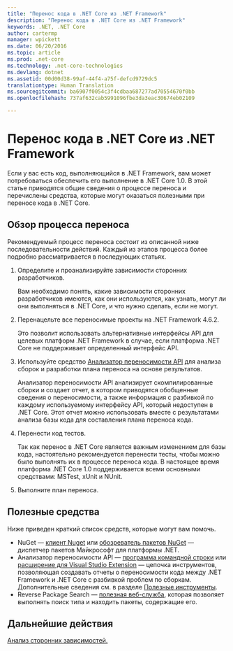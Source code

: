 ```yaml
---
title: "Перенос кода в .NET Core из .NET Framework"
description: "Перенос кода в .NET Core из .NET Framework"
keywords: .NET, .NET Core
author: cartermp
manager: wpickett
ms.date: 06/20/2016
ms.topic: article
ms.prod: .net-core
ms.technology: .net-core-technologies
ms.devlang: dotnet
ms.assetid: 00d00d38-99af-44f4-a75f-defcd9729dc5
translationtype: Human Translation
ms.sourcegitcommit: ba6907f0054c3f4cdbaa687277ad70554670f0bb
ms.openlocfilehash: 737af632cab5991096fbe3da3eac30674eb02109

---
```


# <a name="porting-to-net-core-from-net-framework"></a>Перенос кода в .NET Core из .NET Framework

Если у вас есть код, выполняющийся в .NET Framework, вам может потребоваться обеспечить его выполнение в .NET Core 1.0.  В этой статье приводятся общие сведения о процессе переноса и перечислены средства, которые могут оказаться полезными при переносе кода в .NET Core.

## <a name="overview-of-the-porting-process"></a>Обзор процесса переноса

Рекомендуемый процесс переноса состоит из описанной ниже последовательности действий.  Каждый из этапов процесса более подробно рассматривается в последующих статьях.

1. Определите и проанализируйте зависимости сторонних разработчиков.

   Вам необходимо понять, какие зависимости сторонних разработчиков имеются, как они используются, как узнать, могут ли они выполняться в .NET Core, и что нужно сделать, если не могут.
   
2. Перенацельте все переносимые проекты на .NET Framework 4.6.2.

   Это позволит использовать альтернативные интерфейсы API для целевых платформ .NET Framework в случае, если платформа .NET Core не поддерживает определенный интерфейс API.
   
3. Используйте средство [Анализатор переносимости API](https://github.com/Microsoft/dotnet-apiport/) для анализа сборок и разработки плана переноса на основе результатов.

   Анализатор переносимости API анализирует скомпилированные сборки и создает отчет, в котором приводятся обобщенные сведения о переносимости, а также информация с разбивкой по каждому используемому интерфейсу API, который недоступен в .NET Core.  Этот отчет можно использовать вместе с результатами анализа базы кода для составления плана переноса кода.
   
4. Перенести код тестов.

   Так как перенос в .NET Core является важным изменением для базы кода, настоятельно рекомендуется перенести тесты, чтобы можно было выполнять их в процессе переноса кода.  В настоящее время платформа .NET Core 1.0 поддерживается всеми основными средствами: MSTest, xUnit и NUnit.
   
6. Выполните план переноса.

## <a name="tools-to-help"></a>Полезные средства

Ниже приведен краткий список средств, которые могут вам помочь.

* NuGet — [клиент Nuget](https://dist.nuget.org/index.html) или [обозреватель пакетов NuGet](https://github.com/NuGetPackageExplorer/NuGetPackageExplorer) — диспетчер пакетов Майкрософт для платформы .NET.
* Анализатор переносимости API — [программа командной строки](https://github.com/Microsoft/dotnet-apiport/releases) или [расширение для Visual Studio Extension](https://visualstudiogallery.msdn.microsoft.com/1177943e-cfb7-4822-a8a6-e56c7905292b) — цепочка инструментов, позволяющая создавать отчеты о переносимости кода между .NET Framework и .NET Core с разбивкой проблем по сборкам.  Дополнительные сведения см. в разделе [Полезные инструменты](https://github.com/Microsoft/dotnet-apiport/blob/master/docs/HowTo/).
* Reverse Package Search — [полезная веб-служба](https://packagesearch.azurewebsites.net), которая позволяет выполнять поиск типа и находить пакеты, содержащие его.

## <a name="next-steps"></a>Дальнейшие действия

[Анализ сторонних зависимостей.](third-party-deps.md)
   



<!--HONumber=Nov16_HO3-->


